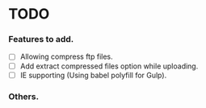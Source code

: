 # TODO

### Features to add.
- [ ] Allowing compress ftp files.
- [ ] Add extract compressed files option while uploading.
- [ ] IE supporting (Using babel polyfill for Gulp).

### Others.
